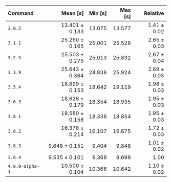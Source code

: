 | Command | Mean [s] | Min [s] | Max [s] | Relative |
|:---|---:|---:|---:|---:|
| `3.0.5` | 13.401 ± 0.133 | 13.075 | 13.577 | 1.41 ± 0.02 |
| `3.1.1` | 25.260 ± 0.165 | 25.001 | 25.528 | 2.65 ± 0.03 |
| `3.2.5` | 25.503 ± 0.275 | 25.013 | 25.832 | 2.67 ± 0.04 |
| `3.3.9` | 25.643 ± 0.364 | 24.836 | 25.924 | 2.69 ± 0.05 |
| `3.5.4` | 18.899 ± 0.153 | 18.642 | 19.119 | 1.98 ± 0.03 |
| `3.6.3` | 18.628 ± 0.179 | 18.354 | 18.935 | 1.95 ± 0.03 |
| `3.8.1` | 18.580 ± 0.158 | 18.338 | 18.854 | 1.95 ± 0.03 |
| `3.8.2` | 16.378 ± 0.214 | 16.107 | 16.675 | 1.72 ± 0.03 |
| `3.8.3` | 9.648 ± 0.151 | 9.404 | 9.848 | 1.01 ± 0.02 |
| `3.8.4` | 9.535 ± 0.101 | 9.368 | 9.699 | 1.00 |
| `4.0.0-alpha-1` | 10.500 ± 0.104 | 10.366 | 10.642 | 1.10 ± 0.02 |
